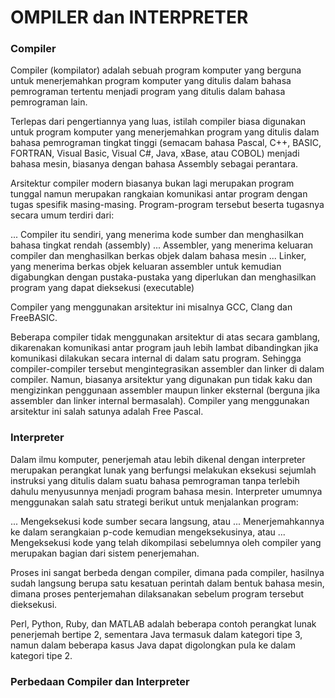 # OMPILER dan INTERPRETER


### Compiler
Compiler (kompilator) adalah sebuah program komputer yang berguna untuk menerjemahkan program komputer yang ditulis dalam bahasa pemrograman tertentu menjadi program yang ditulis dalam bahasa pemrograman lain.

Terlepas dari pengertiannya yang luas, istilah compiler biasa digunakan untuk program komputer yang menerjemahkan program yang ditulis dalam bahasa pemrograman tingkat tinggi (semacam bahasa Pascal, C++, BASIC, FORTRAN, Visual Basic, Visual C#, Java, xBase, atau COBOL) menjadi bahasa mesin, biasanya dengan bahasa Assembly sebagai perantara.

Arsitektur compiler modern biasanya bukan lagi merupakan program tunggal namun merupakan rangkaian komunikasi antar program dengan tugas spesifik masing-masing. Program-program tersebut beserta tugasnya secara umum terdiri dari:

... Compiler itu sendiri, yang menerima kode sumber dan menghasilkan bahasa tingkat rendah (assembly)
... Assembler, yang menerima keluaran compiler dan menghasilkan berkas objek dalam bahasa mesin
... Linker, yang menerima berkas objek keluaran assembler untuk kemudian digabungkan dengan pustaka-pustaka yang diperlukan dan menghasilkan program yang dapat dieksekusi (executable)

Compiler yang menggunakan arsitektur ini misalnya GCC, Clang dan FreeBASIC.

Beberapa compiler tidak menggunakan arsitektur di atas secara gamblang, dikarenakan komunikasi antar program jauh lebih lambat dibandingkan jika komunikasi dilakukan secara internal di dalam satu program. Sehingga compiler-compiler tersebut mengintegrasikan assembler dan linker di dalam compiler. Namun, biasanya arsitektur yang digunakan pun tidak kaku dan mengizinkan penggunaan assembler maupun linker eksternal (berguna jika assembler dan linker internal bermasalah). Compiler yang menggunakan arsitektur ini salah satunya adalah Free Pascal.

### Interpreter

Dalam ilmu komputer, penerjemah atau lebih dikenal dengan interpreter merupakan perangkat lunak yang berfungsi melakukan eksekusi sejumlah instruksi yang ditulis dalam suatu bahasa pemrograman tanpa terlebih dahulu menyusunnya menjadi program bahasa mesin. Interpreter umumnya menggunakan salah satu strategi berikut untuk menjalankan program:

... Mengeksekusi kode sumber secara langsung, atau
... Menerjemahkannya ke dalam serangkaian p-code kemudian mengeksekusinya, atau
... Mengeksekusi kode yang telah dikompilasi sebelumnya oleh compiler yang merupakan bagian dari sistem penerjemahan.

Proses ini sangat berbeda dengan compiler, dimana pada compiler, hasilnya sudah langsung berupa satu kesatuan perintah dalam bentuk bahasa mesin, dimana proses penterjemahan dilaksanakan sebelum program tersebut dieksekusi.

Perl, Python, Ruby, dan MATLAB adalah beberapa contoh perangkat lunak penerjemah bertipe 2, sementara Java termasuk dalam kategori tipe 3, namun dalam beberapa kasus Java dapat digolongkan pula ke dalam kategori tipe 2.


### Perbedaan Compiler dan Interpreter

[logo]: https://miro.medium.com/max/850/1*9prupuV0tCou5ye3kT528w.jpeg "Beda Compiler dan Interpreter"
